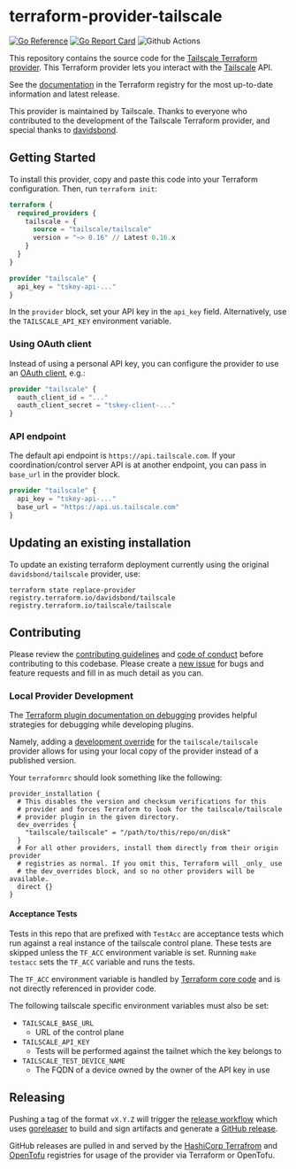 # terraform-provider-tailscale

[![Go Reference](https://pkg.go.dev/badge/github.com/tailscale/terraform-provider-tailscale.svg)](https://pkg.go.dev/github.com/tailscale/terraform-provider-tailscale)
[![Go Report Card](https://goreportcard.com/badge/github.com/tailscale/terraform-provider-tailscale)](https://goreportcard.com/report/github.com/tailscale/terraform-provider-tailscale)
![Github Actions](https://github.com/tailscale/terraform-provider-tailscale/actions/workflows/ci.yml/badge.svg?branch=main)

This repository contains the source code for the [Tailscale Terraform provider](https://registry.terraform.io/providers/tailscale/tailscale).
This Terraform provider lets you interact with the [Tailscale](https://tailscale.com) API.

See the [documentation](https://registry.terraform.io/providers/tailscale/tailscale/latest/docs) in the Terraform registry
for the most up-to-date information and latest release.

This provider is maintained by Tailscale. Thanks to everyone who contributed to the development of the Tailscale Terraform provider, and special thanks to [davidsbond](https://github.com/davidsbond).

## Getting Started

To install this provider, copy and paste this code into your Terraform configuration. Then, run `terraform init`:

```terraform
terraform {
  required_providers {
    tailscale = {
      source = "tailscale/tailscale"
      version = "~> 0.16" // Latest 0.16.x
    }
  }
}

provider "tailscale" {
  api_key = "tskey-api-..."
}
```

In the `provider` block, set your API key in the `api_key` field. Alternatively, use the `TAILSCALE_API_KEY` environment variable.

### Using OAuth client

Instead of using a personal API key, you can configure the provider to use an [OAuth client](https://tailscale.com/kb/1215/oauth-clients/), e.g.:

```terraform
provider "tailscale" {
  oauth_client_id = "..."
  oauth_client_secret = "tskey-client-..."
}
```

### API endpoint

The default api endpoint is `https://api.tailscale.com`. If your coordination/control server API is at another endpoint, you can pass in `base_url` in the provider block.

```terraform
provider "tailscale" {
  api_key = "tskey-api-..."
  base_url = "https://api.us.tailscale.com"
}
```

## Updating an existing installation
To update an existing terraform deployment currently using the original `davidsbond/tailscale` provider, use:
```
terraform state replace-provider registry.terraform.io/davidsbond/tailscale registry.terraform.io/tailscale/tailscale
```

## Contributing

Please review the [contributing guidelines](./CONTRIBUTING.md) and [code of conduct](.github/CODE_OF_CONDUCT.md) before
contributing to this codebase. Please create a [new issue](https://github.com/tailscale/terraform-provider-tailscale/issues/new/choose)
for bugs and feature requests and fill in as much detail as you can.

### Local Provider Development

The [Terraform plugin documentation on debugging](https://developer.hashicorp.com/terraform/plugin/debugging)
provides helpful strategies for debugging while developing plugins.

Namely, adding a [development override](https://developer.hashicorp.com/terraform/cli/config/config-file#development-overrides-for-provider-developers)
for the `tailscale/tailscale` provider allows for using your local copy of the provider instead of a published version.

Your `terraformrc` should look something like the following:

```hcl
provider_installation {
  # This disables the version and checksum verifications for this
  # provider and forces Terraform to look for the tailscale/tailscale
  # provider plugin in the given directory.
  dev_overrides {
    "tailscale/tailscale" = "/path/to/this/repo/on/disk"
  }
  # For all other providers, install them directly from their origin provider
  # registries as normal. If you omit this, Terraform will _only_ use
  # the dev_overrides block, and so no other providers will be available.
  direct {}
}
```

#### Acceptance Tests

Tests in this repo that are prefixed with `TestAcc` are acceptance tests which run against a real instance of the tailscale control plane.
These tests are skipped unless the `TF_ACC` environment variable is set.
Running `make testacc` sets the `TF_ACC` variable and runs the tests.

The `TF_ACC` environment variable is handled by [Terraform core code](https://developer.hashicorp.com/terraform/plugin/sdkv2/testing/acceptance-tests#requirements-and-recommendations)
and is not directly referenced in provider code.

The following tailscale specific environment variables must also be set:
- `TAILSCALE_BASE_URL`
  - URL of the control plane
- `TAILSCALE_API_KEY`
  - Tests will be performed against the tailnet which the key belongs to
- `TAILSCALE_TEST_DEVICE_NAME`
  - The FQDN of a device owned by the owner of the API key in use

## Releasing

Pushing a tag of the format `vX.Y.Z` will trigger the [release workflow](./.github/workflows/release.yml) which uses [goreleaser](https://github.com/goreleaser/goreleaser) to build and sign artifacts and generate a [GitHub release](https://github.com/tailscale/terraform-provider-tailscale/releases).

GitHub releases are pulled in and served by the [HashiCorp Terrafrom](https://registry.terraform.io/providers/tailscale/tailscale/latest) and [OpenTofu](https://github.com/opentofu/registry/blob/main/providers/t/tailscale/tailscale.json) registries for usage of the provider via Terraform or OpenTofu.
